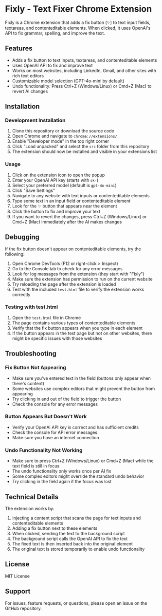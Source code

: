 # Fixly - Text Fixer Chrome Extension

Fixly is a Chrome extension that adds a fix button (✨) to text input fields, textareas, and contenteditable elements. When clicked, it uses OpenAI's API to fix grammar, spelling, and improve the text.

## Features

- Adds a fix button to text inputs, textareas, and contenteditable elements
- Uses OpenAI API to fix and improve text
- Works on most websites, including LinkedIn, Gmail, and other sites with rich text editors
- Customizable model selection (GPT-4o-mini by default)
- Undo functionality: Press Ctrl+Z (Windows/Linux) or Cmd+Z (Mac) to revert AI changes

## Installation

### Development Installation

1. Clone this repository or download the source code
2. Open Chrome and navigate to `chrome://extensions/`
3. Enable "Developer mode" in the top right corner
4. Click "Load unpacked" and select the `src` folder from this repository
5. The extension should now be installed and visible in your extensions list

### Usage

1. Click on the extension icon to open the popup
2. Enter your OpenAI API key (starts with `sk-`)
3. Select your preferred model (default is `gpt-4o-mini`)
4. Click "Save Settings"
5. Navigate to any website with text inputs or contenteditable elements
6. Type some text in an input field or contenteditable element
7. Look for the ✨ button that appears near the element
8. Click the button to fix and improve your text
9. If you want to revert the changes, press Ctrl+Z (Windows/Linux) or Cmd+Z (Mac) immediately after the AI makes changes

## Debugging

If the fix button doesn't appear on contenteditable elements, try the following:

1. Open Chrome DevTools (F12 or right-click > Inspect)
2. Go to the Console tab to check for any error messages
3. Look for log messages from the extension (they start with "Fixly")
4. Make sure the extension has permission to run on the current website
5. Try reloading the page after the extension is loaded
6. Test with the included `test.html` file to verify the extension works correctly

### Testing with test.html

1. Open the `test.html` file in Chrome
2. The page contains various types of contenteditable elements
3. Verify that the fix button appears when you type in each element
4. If the button appears in the test page but not on other websites, there might be specific issues with those websites

## Troubleshooting

### Fix Button Not Appearing

- Make sure you've entered text in the field (buttons only appear when there's content)
- Some websites use complex editors that might prevent the button from appearing
- Try clicking in and out of the field to trigger the button
- Check the console for any error messages

### Button Appears But Doesn't Work

- Verify your OpenAI API key is correct and has sufficient credits
- Check the console for API error messages
- Make sure you have an internet connection

### Undo Functionality Not Working

- Make sure to press Ctrl+Z (Windows/Linux) or Cmd+Z (Mac) while the text field is still in focus
- The undo functionality only works once per AI fix
- Some complex editors might override the standard undo behavior
- Try clicking in the field again if the focus was lost

## Technical Details

The extension works by:

1. Injecting a content script that scans the page for text inputs and contenteditable elements
2. Adding a fix button next to these elements
3. When clicked, sending the text to the background script
4. The background script calls the OpenAI API to fix the text
5. The fixed text is then inserted back into the original element
6. The original text is stored temporarily to enable undo functionality

## License

MIT License

## Support

For issues, feature requests, or questions, please open an issue on the GitHub repository.